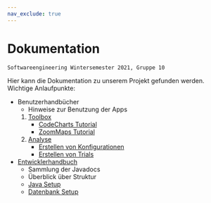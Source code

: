 ```yaml
---
nav_exclude: true
---
```


# Dokumentation
`Softwareengineering Wintersemester 2021, Gruppe 10`

Hier kann die Dokumentation zu unserem Projekt gefunden werden.
Wichtige Anlaufpunkte:
* Benutzerhandbücher
    * Hinweise zur Benutzung der Apps
    1. [Toolbox](toolbox/index.md)
        * [CodeCharts Tutorial](toolbox/codecharts.md)
        * [ZoomMaps Tutorial](toolbox/zoommaps.md)
    1. [Analyse](analyse/index.md)
        * [Erstellen von Konfigurationen](analyse/konfigurator/konfigurationen.md)
        * [Erstellen von Trials](analyse/trials/index.md)
* [Entwicklerhandbuch](java/java.md)
    * Sammlung der Javadocs
    * Überblick über Struktur
    * [Java Setup](java/java.md)
    * [Datenbank Setup](setup.md)
